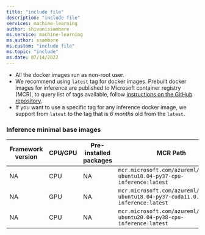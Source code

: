 ```yaml
---
title: "include file"
description: "include file"
services: machine-learning
author: shivanissambare
ms.service: machine-learning
ms.author: ssambare
ms.custom: "include file"
ms.topic: "include"
ms.date: 07/14/2022
---
```


* All the docker images run as non-root user.
* We recommend using `latest` tag for docker images. Prebuilt docker images for inference are published to Microsoft container registry (MCR), to query list of tags available, follow [instructions on the GitHub repository](https://github.com/microsoft/ContainerRegistry#browsing-mcr-content).
* If you want to use a specific tag for any inference docker image, we support from `latest` to the tag that is *6 months* old from the `latest`.  

### Inference minimal base images

Framework version | CPU/GPU | Pre-installed packages | MCR Path
 --- | --- | --- | --- |
NA | CPU | NA | `mcr.microsoft.com/azureml/minimal-ubuntu18.04-py37-cpu-inference:latest`
NA | GPU | NA | `mcr.microsoft.com/azureml/minimal-ubuntu18.04-py37-cuda11.0.3-gpu-inference:latest`
NA | CPU | NA | `mcr.microsoft.com/azureml/minimal-ubuntu20.04-py38-cpu-inference:latest`

